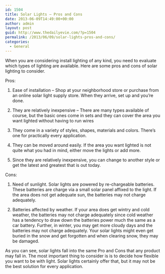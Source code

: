 ```yaml
---
id: 1504
title: Solar Lights – Pros and Cons
date: 2013-06-09T14:49:00+00:00
author: admin
layout: post
guid: http://www.thedailyevie.com/?p=1504
permalink: /2013/06/09/solar-lights-pros-and-cons/
categories:
  - General
---
```

When you are considering install lighting of any kind, you need to evaluate which types of lighting are available. Here are some pros and cons of solar lighting to consider.

Pros:

1. Ease of installation &#8211; Shop at your neighborhood store or purchase from an online solar light supply store. When they arrive, set up and you’re done.
  
2. They are relatively inexpensive &#8211; There are many types available of course, but the basic ones come in sets and they can cover the area you want lighted without having to run wires
  
3. They come in a variety of styles, shapes, materials and colors. There’s one for practically every application.
  
4. They can be moved around easily. If the area you want lighted is not quite what you had in mind, either move the lights or add more.
  
5. Since they are relatively inexpensive, you can change to another style or get the latest and greatest that is out today.

Cons:

1. Need of sunlight. Solar lights are powered by re-chargeable batteries. These batteries are charge via a small solar panel affixed to the light. If the area does not get adequate sun, the batteries may not charge adequately.
  
2. Batteries affected by weather. If your area does get wintry and cold weather, the batteries may not charge adequately since cold weather has a tendency to draw down the batteries power much the same as a car battery. Further, in winter, you may get more cloudy days and the batteries may not charge adequately. Your solar lights might even get buried in the snow and get forgotten and when clearing snow, they may be damaged.

As you can see, solar lights fall into the same Pro and Cons that any product may fall in. The most important thing to consider is is to decide how flexible you want to be with light. Solar lights certainly offer that, but it may not be the best solution for every application.